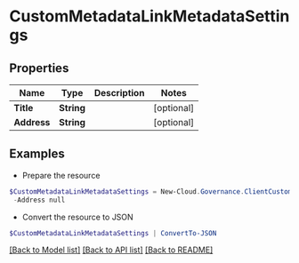 # CustomMetadataLinkMetadataSettings
## Properties

Name | Type | Description | Notes
------------ | ------------- | ------------- | -------------
**Title** | **String** |  | [optional] 
**Address** | **String** |  | [optional] 

## Examples

- Prepare the resource
```powershell
$CustomMetadataLinkMetadataSettings = New-Cloud.Governance.ClientCustomMetadataLinkMetadataSettings  -Title null `
 -Address null
```

- Convert the resource to JSON
```powershell
$CustomMetadataLinkMetadataSettings | ConvertTo-JSON
```

[[Back to Model list]](../README.md#documentation-for-models) [[Back to API list]](../README.md#documentation-for-api-endpoints) [[Back to README]](../README.md)

